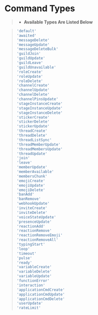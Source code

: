 # Command Types
> * **Available Types Are Listed Below**

>```js
>'default'
>'awaited'
>'messageDelete'
>'messageUpdate'
>'messageDeleteBulk'
>'guildJoin'
>'guildUpdate'
>'guildLeave'
>'guildUnavailable'
>'roleCreate'
>'roleUpdate'
>'roleDelete'
>'channelCreate'
>'channelUpdate'
>'channelDelete'
>'channelPinsUpdate'
>'stageInstanceCreate'
>'stageInstanceUpdate'
>'stageInstanceDelete'
>'stickerCreate'
>'stickerDelete'
>'stickerUpdate'
>'threadCreate'
>'threadDelete'
>'threadListSync'
>'threadMemberUpdate'
>'threadMembersUpdate'
>'threadUpdate'
>'join'
>'leave'
>'memberUpdate'
>'memberAvailable'
>'membersChunk'
>'emojiCreate'
>'emojiUpdate'
>'emojiDelete'
>'banAdd'
>'banRemove'
>'webhookUpdate'
>'inviteCreate'
>'inviteDelete'
>'voiceStateUpdate'
>'presenceUpdate'
>'reactionAdd'
>'reactionRemove'
>'reactionRemoveEmoji'
>'reactionRemoveAll'
>'typingStart'
>'loop'
>'timeout'
>'pulse'
>'ready'
>'variableCreate'
>'variableDelete'
>'variableUpdate'
>'functionError'
>'interaction'
>'applicationCmdCreate'
>'applicationCmdUpdate'
>'applicationCmdDelete'
>'userUpdate'
>'rateLimit' 
>```
